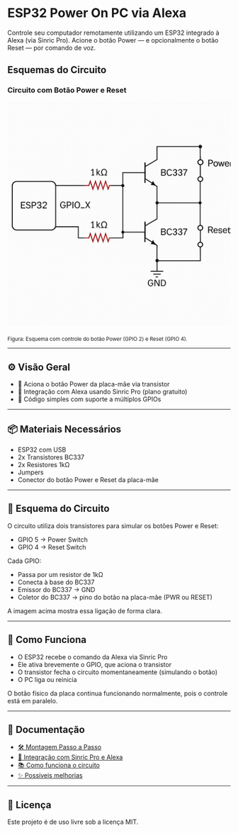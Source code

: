 # ESP32 Power On PC via Alexa

Controle seu computador remotamente utilizando um ESP32 integrado à Alexa (via Sinric Pro). Acione o botão Power — e opcionalmente o botão Reset — por comando de voz.

## Esquemas do Circuito

### Circuito com Botão Power e Reset

![Esquema do Circuito](docs/imgs/esp32_power_reset.png)

<sub>Figura: Esquema com controle do botão Power (GPIO 2) e Reset (GPIO 4).</sub>


---

## ⚙️ Visão Geral

- 🔌 Aciona o botão Power da placa-mãe via transistor
- 📶 Integração com Alexa usando Sinric Pro (plano gratuito)
- 🧠 Código simples com suporte a múltiplos GPIOs

---

## 📦 Materiais Necessários

- ESP32 com USB
- 2x Transistores BC337
- 2x Resistores 1kΩ
- Jumpers
- Conector do botão Power e Reset da placa-mãe

---

## 🔧 Esquema do Circuito

O circuito utiliza dois transistores para simular os botões Power e Reset:

- GPIO 5 → Power Switch
- GPIO 4 → Reset Switch

Cada GPIO:
- Passa por um resistor de 1kΩ
- Conecta à base do BC337
- Emissor do BC337 → GND
- Coletor do BC337 → pino do botão na placa-mãe (PWR ou RESET)

A imagem acima mostra essa ligação de forma clara.

---

## 🧠 Como Funciona

- O ESP32 recebe o comando da Alexa via Sinric Pro
- Ele ativa brevemente o GPIO, que aciona o transistor
- O transistor fecha o circuito momentaneamente (simulando o botão)
- O PC liga ou reinicia

O botão físico da placa continua funcionando normalmente, pois o controle está em paralelo.

---

## 📘 Documentação

- [🛠️ Montagem Passo a Passo](https://github.com/allan-nex/allan-nex-esp32_poweron_pc/wiki/🛠️-Montagem-Passo-a-Passo)
- [🔌 Integração com Sinric Pro e Alexa](https://github.com/allan-nex/allan-nex-esp32_poweron_pc/wiki/🔌-Integração-com-Sinric-Pro-e-Alexa)
- [📚 Como funciona o circuito](https://github.com/allan-nex/allan-nex-esp32_poweron_pc/wiki/📚-Como-funciona-o-circuito)
- [✨ Possíveis melhorias](https://github.com/allan-nex/allan-nex-esp32_poweron_pc/wiki/✨-Possíveis-melhorias)

---

## 🚀 Licença

Este projeto é de uso livre sob a licença MIT.

